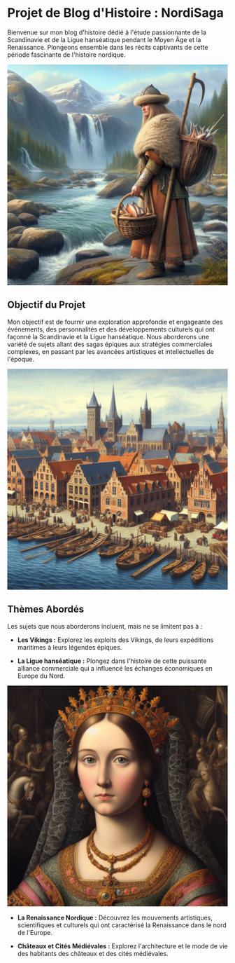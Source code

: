 # Projet de Blog d'Histoire : NordiSaga

Bienvenue sur mon blog d'histoire dédié à l'étude passionnante de la Scandinavie et de la Ligue hanséatique pendant le Moyen Âge et la Renaissance. Plongeons ensemble dans les récits captivants de cette période fascinante de l'histoire nordique.

![Vikings](public/vikingwoman.jpg)

## Objectif du Projet

Mon objectif est de fournir une exploration approfondie et engageante des événements, des personnalités et des développements culturels qui ont façonné la Scandinavie et la Ligue hanséatique. Nous aborderons une variété de sujets allant des sagas épiques aux stratégies commerciales complexes, en passant par les avancées artistiques et intellectuelles de l'époque.

![Ville Hanséatique](public/hansatown.jpg)

## Thèmes Abordés

Les sujets que nous aborderons incluent, mais ne se limitent pas à :

- **Les Vikings :** Explorez les exploits des Vikings, de leurs expéditions maritimes à leurs légendes épiques.

- **La Ligue hanséatique :** Plongez dans l'histoire de cette puissante alliance commerciale qui a influencé les échanges économiques en Europe du Nord.

![Renaissance Nordique](public/margrethe.jpg)

- **La Renaissance Nordique :** Découvrez les mouvements artistiques, scientifiques et culturels qui ont caractérisé la Renaissance dans le nord de l'Europe.


- **Châteaux et Cités Médiévales :** Explorez l'architecture et le mode de vie des habitants des châteaux et des cités médiévales.
